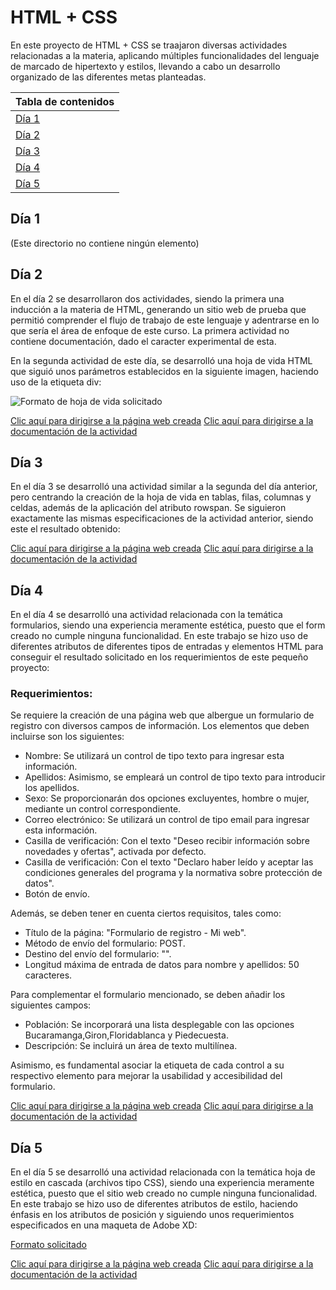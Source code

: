 # HTML + CSS

En este proyecto de HTML + CSS se traajaron diversas actividades relacionadas a la materia, aplicando múltiples funcionalidades del lenguaje de marcado de hipertexto y estilos, llevando a cabo un desarrollo organizado de las diferentes metas planteadas.

|Tabla de contenidos|
|--|
|[Día 1](#Dia1)|
|[Día 2](#Dia2)|
|[Día 3](#Dia3)|
|[Día 4](#Dia4)|
|[Día 5](#Dia5)|

<a name="Dia1"></a>

## Día 1

(Este directorio no contiene ningún elemento)

<a name="Dia2"></a>

## Día 2

En el día 2 se desarrollaron dos actividades, siendo la primera una inducción a la materia de HTML, generando un sitio web de prueba que permitió comprender el flujo de trabajo de este lenguaje y adentrarse en lo que sería el área de enfoque de este curso. La primera actividad no contiene documentación, dado el caracter experimental de esta.

En la segunda actividad de este día, se desarrolló una hoja de vida HTML que siguió unos parámetros establecidos en la siguiente imagen, haciendo uso de la etiqueta div:

![Formato de hoja de vida solicitado](https://lh3.googleusercontent.com/drive-storage/AJQWtBPpy6pWj7w-ggX8VcupmFqa87zhNxIjFq2IuqdCHimhax46GGNQdNPz9BVkk9eTt3BHNHNRIe4sOD7pQgWVuR6u13KQwGxFge5C0y5_uCpXDQ=w1885-h2012)

[Clic aquí para dirigirse a la página web creada](https://dante-sal.github.io/HTML_S1_SalamancaDante/D%C3%ADa_2/Taller_Dia2/)
[Clic aquí para dirigirse a la documentación de la actividad](Día_2/Taller_Dia2/README.md)

<a name="Dia3"></a>

## Día 3

En el día 3 se desarrolló una actividad similar a la segunda del día anterior, pero centrando la creación de la hoja de vida en tablas, filas, columnas y celdas, además de la aplicación del atributo rowspan. Se siguieron exactamente las mismas especificaciones de la actividad anterior, siendo este el resultado obtenido:

[Clic aquí para dirigirse a la página web creada](https://dante-sal.github.io/HTML_S1_SalamancaDante/D%C3%ADa_3/)
[Clic aquí para dirigirse a la documentación de la actividad](Día_3/README.md)

<a name="Dia4"></a>

## Día 4

En el día 4 se desarrolló una actividad relacionada con la temática formularios, siendo una experiencia meramente estética, puesto que el form creado no cumple ninguna funcionalidad. En este trabajo se hizo uso de diferentes atributos de diferentes tipos de entradas y elementos HTML para conseguir el resultado solicitado en los requerimientos de este pequeño proyecto:

### Requerimientos:

Se requiere la creación de una página web que albergue un formulario de registro con diversos campos de información. Los elementos que deben incluirse son los siguientes:

- Nombre: Se utilizará un control de tipo texto para ingresar esta información.
- Apellidos: Asimismo, se empleará un control de tipo texto para introducir los apellidos.
- Sexo: Se proporcionarán dos opciones excluyentes, hombre o mujer, mediante un control correspondiente.
- Correo electrónico: Se utilizará un control de tipo email para ingresar esta información.
- Casilla de verificación: Con el texto "Deseo recibir información sobre novedades y ofertas", activada por defecto.
- Casilla de verificación: Con el texto "Declaro haber leído y aceptar las condiciones generales del programa y la normativa sobre protección de datos".
- Botón de envío.

Además, se deben tener en cuenta ciertos requisitos, tales como:

- Título de la página: "Formulario de registro - Mi web".
- Método de envío del formulario: POST.
- Destino del envío del formulario: "".
- Longitud máxima de entrada de datos para nombre y apellidos: 50 caracteres.

Para complementar el formulario mencionado, se deben añadir los siguientes campos:

- Población: Se incorporará una lista desplegable con las opciones Bucaramanga,Giron,Floridablanca y Piedecuesta.
- Descripción: Se incluirá un área de texto multilínea.

Asimismo, es fundamental asociar la etiqueta de cada control a su respectivo elemento para mejorar la usabilidad y accesibilidad del formulario.

[Clic aquí para dirigirse a la página web creada](https://dante-sal.github.io/HTML_S1_SalamancaDante/D%C3%ADa_4/)
[Clic aquí para dirigirse a la documentación de la actividad](Día_4/README.md)

<a name="Dia5"></a>

## Día 5

En el día 5 se desarrolló una actividad relacionada con la temática hoja de estilo en cascada (archivos tipo CSS), siendo una experiencia meramente estética, puesto que el sitio web creado no cumple ninguna funcionalidad. En este trabajo se hizo uso de diferentes atributos de estilo, haciendo énfasis en los atributos de posición y siguiendo unos requerimientos especificados en una maqueta de Adobe XD:

[Formato solicitado](https://xd.adobe.com/view/64812a19-92af-4081-a325-50859a53e21f-31d2/)

[Clic aquí para dirigirse a la página web creada](https://dante-sal.github.io/HTML_S1_SalamancaDante/D%C3%ADa_5/)
[Clic aquí para dirigirse a la documentación de la actividad](Día_5/README.md)